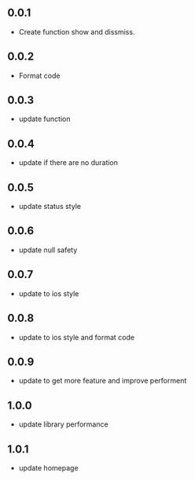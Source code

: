 ## 0.0.1

* Create function show and dissmiss.

## 0.0.2

* Format code

## 0.0.3

* update function

## 0.0.4

* update if there are no duration

## 0.0.5

* update status style

## 0.0.6

* update null safety

## 0.0.7

* update to ios style

## 0.0.8

* update to ios style and format code

## 0.0.9

* update to get more feature and improve performent

## 1.0.0

* update library performance

## 1.0.1

* update homepage
